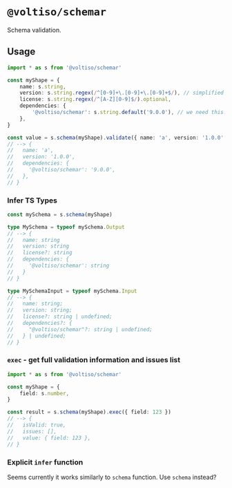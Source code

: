 # `@voltiso/schemar`

Schema validation.

## Usage

```ts
import * as s from '@voltiso/schemar'

const myShape = {
	name: s.string,
	version: s.string.regex(/^[0-9]+\.[0-9]+\.[0-9]+$/), // simplified
	license: s.string.regex(/^[A-Z][0-9]$/).optional,
	dependencies: {
		'@voltiso/schemar': s.string.default('9.0.0'), // we need this!
	},
}

const value = s.schema(myShape).validate({ name: 'a', version: '1.0.0' })
// --> {
//   name: 'a',
//   version: '1.0.0',
//   dependencies: {
//     '@voltiso/schemar': '9.0.0',
//   },
// }
```

### Infer TS Types

```ts
const mySchema = s.schema(myShape)

type MySchema = typeof mySchema.Output
// --> {
//   name: string
//   version: string
//   license?: string
//   dependencies: {
//     '@voltiso/schemar': string
//   }
// }

type MySchemaInput = typeof mySchema.Input
// --> {
//   name: string;
//   version: string;
//   license?: string | undefined;
//   dependencies?: {
//     "@voltiso/schemar"?: string | undefined;
//   } | undefined;
// }
```

### `exec` - get full validation information and issues list

```ts
import * as s from '@voltiso/schemar'

const myShape = {
	field: s.number,
}

const result = s.schema(myShape).exec({ field: 123 })
// --> {
//   isValid: true,
//   issues: [],
//   value: { field: 123 },
// }
```

### Explicit `infer` function

Seems currently it works similarly to `schema` function. Use `schema` instead?
